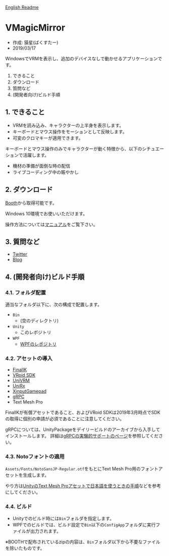 [English Readme](https://github.com/malaybaku/VMagicMirror/blob/master/README_en.md)

# VMagicMirror

* 作成: 獏星(ばくすたー)
* 2019/03/17

WindowsでVRMを表示し、追加のデバイスなしで動かせるアプリケーションです。

1. できること
2. ダウンロード
3. 質問など
4. (開発者向け)ビルド手順

## 1. できること

* VRMを読み込み、キャラクターの上半身を表示します。
* キーボードとマウス操作をモーションとして反映します。
* 可変のクロマキーが適用できます。

キーボードとマウス操作のみでキャラクターが動く特徴から、以下のシチュエーションで活躍します。

* 機材の準備が面倒な時の配信
* ライブコーディング中の賑やかし

## 2. ダウンロード

[Booth](https://booth.pm/ja/items/1272298)から取得可能です。

Windows 10環境でお使いいただけます。

操作方法については[マニュアル](https://github.com/malaybaku/VMagicMirror/blob/master/doc/manual.md)をご覧下さい。

## 3. 質問など

* [Twitter](https://twitter.com/baku_dreameater)
* [Blog](https://www.baku-dreameater.net/)


## 4. (開発者向け)ビルド手順

### 4.1. フォルダ配置

適当なフォルダ以下に、次の構成で配置します。

+ `Bin`
    + (空のディレクトリ)
+ `Unity`
    + このレポジトリ
+ `WPF`
    + [WPFのレポジトリ](https://github.com/malaybaku/VMAgicMirrorConfig)

### 4.2. アセットの導入

* [FinalIK](https://assetstore.unity.com/packages/tools/animation/final-ik-14290)
* [VRoid SDK](https://vroid.pixiv.help/hc/ja/sections/360002815734-VRoid-SDK-SDK%E9%80%A3%E6%90%BA%E3%82%B5%E3%83%BC%E3%83%93%E3%82%B9%E3%81%AB%E3%81%A4%E3%81%84%E3%81%A6)
* [UniVRM](https://dwango.github.io/vrm/)
* [UniRx](https://github.com/neuecc/UniRx)
* [XinputGamepad](https://github.com/kaikikazu/XinputGamePad)
* [gRPC](https://github.com/grpc/grpc)
* Text Mesh Pro

FinalIKが有償アセットであること、およびVRoid SDKは2019年3月時点でSDKの取得に個別の申請が必須であることに注意してください。

gRPCについては、UnityPackageをデイリービルドのアーカイブから入手してインストールします。
詳細は[gRPCの実験的サポートのページ](https://github.com/grpc/grpc/tree/master/src/csharp/experimental)を参照してください。


### 4.3. Notoフォントの適用

`Assets/Fonts/NotoSansJP-Regular.otf`をもとにText Mesh Pro用のフォントアセットを生成します。

やり方は[UnityのText Mesh Proアセットで日本語を使うときの手順](https://qiita.com/thorikawa/items/03b65b75fa9461b53efd)などを参考にしてください。

### 4.4. ビルド

* Unityでのビルド時には`Bin`フォルダを指定します。
* WPFでのビルドでは、ビルド設定で`Bin`以下の`ConfigApp`フォルダに実行ファイルが出力されます。

※BOOTHで配布されているzipの内容は、`Bin`フォルダ以下から不要なファイルを除いたものです。
